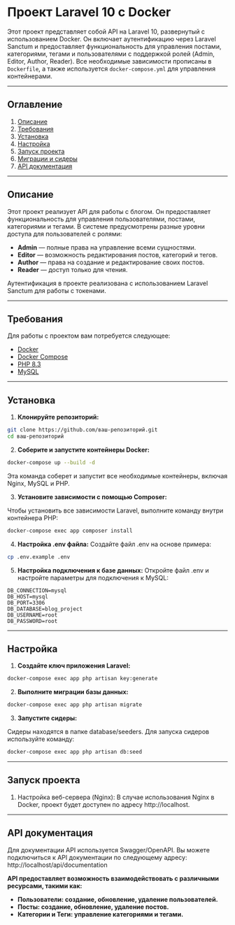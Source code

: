 # Проект Laravel 10 с Docker

Этот проект представляет собой API на Laravel 10, развернутый с использованием Docker. Он включает аутентификацию через Laravel Sanctum и предоставляет функциональность для управления постами, категориями, тегами и пользователями с поддержкой ролей (Admin, Editor, Author, Reader). Все необходимые зависимости прописаны в `Dockerfile`, а также используется `docker-compose.yml` для управления контейнерами.

---

## Оглавление

1. [Описание](#описание)
2. [Требования](#требования)
3. [Установка](#установка)
4. [Настройка](#настройка)
5. [Запуск проекта](#запуск-проекта)
6. [Миграции и сидеры](#миграции-и-сидеры)
7. [API документация](#api-документация)

---

## Описание

Этот проект реализует API для работы с блогом. Он предоставляет функциональность для управления пользователями, постами, категориями и тегами. В системе предусмотрены разные уровни доступа для пользователей с ролями:

- **Admin** — полные права на управление всеми сущностями.
- **Editor** — возможность редактирования постов, категорий и тегов.
- **Author** — права на создание и редактирование своих постов.
- **Reader** — доступ только для чтения.

Аутентификация в проекте реализована с использованием Laravel Sanctum для работы с токенами.

---

## Требования

Для работы с проектом вам потребуется следующее:

- [Docker](https://www.docker.com/)
- [Docker Compose](https://docs.docker.com/compose/)
- [PHP 8.3](https://www.php.net/)
- [MySQL](https://www.mysql.com/)

---

## Установка

1. **Клонируйте репозиторий:**

```bash
git clone https://github.com/ваш-репозиторий.git
cd ваш-репозиторий
```

2. **Соберите и запустите контейнеры Docker:**

```bash
docker-compose up --build -d
```
Эта команда соберет и запустит все необходимые контейнеры, включая Nginx, MySQL и PHP.

3. **Установите зависимости с помощью Composer:**

Чтобы установить все зависимости Laravel, выполните команду внутри контейнера PHP:
```bash
docker-compose exec app composer install
```
4. **Настройка .env файла:**
Создайте файл .env на основе примера:

```bash
cp .env.example .env
```
5. **Настройка подключения к базе данных:**
   Откройте файл .env и настройте параметры для подключения к MySQL:

```env
DB_CONNECTION=mysql
DB_HOST=mysql
DB_PORT=3306
DB_DATABASE=blog_project
DB_USERNAME=root
DB_PASSWORD=root
```

---

## Настройка

1. **Создайте ключ приложения Laravel:**

```bash
docker-compose exec app php artisan key:generate
```

2. **Выполните миграции базы данных:**

```bash
docker-compose exec app php artisan migrate
```
3. **Запустите сидеры:**

Сидеры находятся в папке database/seeders. Для запуска сидеров используйте команду:
```bash
docker-compose exec app php artisan db:seed
```

---

## Запуск проекта

1. Настройка веб-сервера (Nginx):
   В случае использования Nginx в Docker, проект будет доступен по адресу http://localhost.

---

## API документация
Для документации API используется Swagger/OpenAPI. Вы можете подключиться к API документации по следующему адресу:
http://localhost/api/documentation

**API предоставляет возможность взаимодействовать с различными ресурсами, такими как:**

- **Пользователи: создание, обновление, удаление пользователей.**
- **Посты: создание, обновление, удаление постов.**
- **Категории и Теги: управление категориями и тегами.**

